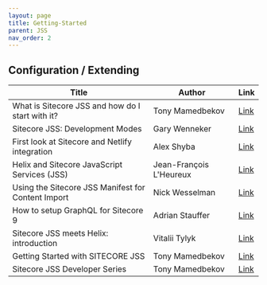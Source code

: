 ```yaml
---
layout: page
title: Getting-Started
parent: JSS
nav_order: 2
---
```


## Configuration / Extending

|Title|Author|Link|
|-|-|-|
|What is Sitecore JSS and how do I start with it?|Tony Mamedbekov|[Link](https://mysitecore.blog/2018/03/09/what-is-sitecore-jss-and-how-do-i-start-with-it/)|
|Sitecore JSS: Development Modes|Gary Wenneker|[Link](https://gary.wenneker.org/sitecore-jss-development-modes/)|
|First look at Sitecore and Netlify integration|Alex Shyba|[Link](https://altola.co/thinking/posts/sitecore-netlify-integration-sitelify/)|
|Helix and Sitecore JavaScript Services (JSS)|Jean-François L'Heureux|[Link](https://www.jflh.ca/2018-10-13-helix-and-sitecore-javascript-services)|
|Using the Sitecore JSS Manifest for Content Import|Nick Wesselman|[Link](https://www.techphoria414.com/blog/2018/march/sitecore-jss-manifest-for-content-import/)|
|How to setup GraphQL for Sitecore 9|Adrian Stauffer|[Link](https://medium.com/valtech-ch/how-to-setup-graphql-for-sitecore-9-a3ac38e07f59)|
|Sitecore JSS meets Helix: introduction|Vitalii Tylyk|[Link](https://blog.vitaliitylyk.com/sitecore-jss-meets-helix-introduction/)|
|Getting Started with SITECORE JSS|Tony Mamedbekov|[Link](https://dev.to/tmamedbekov/getting-started-with-sitecore-jss-gpe)|
|Sitecore JSS Developer Series|Tony Mamedbekov|[Link](https://mysitecore.blog/how-to-build-a-sitecore-jss-web-app/)|
